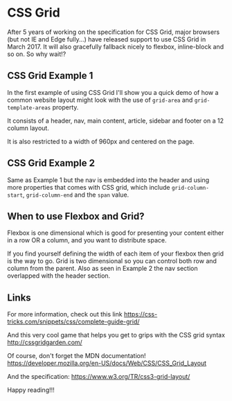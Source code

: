 # CSS Grid
After 5 years of working on the specification for CSS Grid, major browsers
(but not IE and Edge fully...) have released support to use CSS Grid in March
2017. It will also gracefully fallback nicely to flexbox, inline-block and so
on. So why wait!?

## CSS Grid Example 1
In the first example of using CSS Grid I'll show you a quick demo of how a
common website layout might look with the use of `grid-area` and
`grid-template-areas` property.

It consists of a header, nav, main content, article, sidebar and footer on a
12 column layout.

It is also restricted to a width of 960px and centered on the page.

## CSS Grid Example 2
Same as Example 1 but the nav is embedded into the header and using more
properties that comes with CSS grid, which include `grid-column-start`,
`grid-column-end` and the `span` value.

## When to use Flexbox and Grid?
Flexbox is one dimensional which is good for presenting your content either in
a row OR a column, and you want to distribute space.

If you find yourself defining the width of each item of your flexbox then grid
is the way to go. Grid is two dimensional so you can control both row and column
from the parent. Also as seen in Example 2 the nav section overlapped with the
header section. 

## Links
For more information, check out this link
https://css-tricks.com/snippets/css/complete-guide-grid/

And this very cool game that helps you get to grips with the CSS grid syntax
http://cssgridgarden.com/

Of course, don't forget the MDN documentation!
https://developer.mozilla.org/en-US/docs/Web/CSS/CSS_Grid_Layout

And the specification:
https://www.w3.org/TR/css3-grid-layout/

Happy reading!!!
